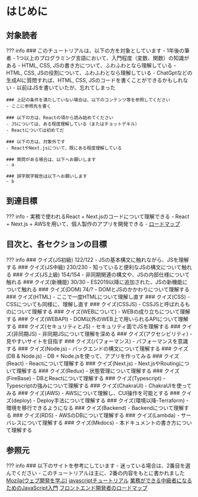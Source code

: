 # はじめに

## 対象読者
??? info
    ### このチュートリアルは、以下の方を対象としています
    - 1年後の筆者
    - 1つ以上のプログラミング言語において、入門程度（変数、関数）の知識がある
    - HTML, CSS, JSの書き方について、ふわふわとなら理解している
    - HTML, CSS, JSの役割について、ふわふわとなら理解している
    - ChatGptなどの生成AIに質問すれば、HTML, CSS, JSのコードを書くことができるかもしれない
    - 以前はJSを書いていたが、忘れてしまった

    ### 上記の条件を満たしていない場合は、以下のコンテンツ等を参照してください
    - ここに参照先を書く

    ### 以下の方は、Reactの項から読み始めてください
    - JSについては、ある程度理解している（またはチョットデキル）
    - Reactについては初めてだ

    ### 以下の方は、対象外です
    - ReactやNext.jsについて、既にある程度理解している

    ### 質問がある場合は、以下へお願いします
    - a

    ### 誤字脱字報告は以下へお願いします
    - b

## 到達目標
??? info
    - 実務で使われるReact + Next.jsのコードについて理解できる
    - React + Next.js + AWSを用いて、個人製作のアプリを開発できる
    - [ロードマップ](https://roadmap.sh/frontend)

## 目次と、各セクションの目標

??? info
    ### クイズ(JS初級) 122/122
    - JSの基本構文に触れながら、JSを理解する
    ### クイズ(JS中級) 230/230
    - 知っていると便利なJSの構文について触れる
    ### クイズ(JS上級) 154/154
    - 非同期関連の構文や、JSの内部仕様について触れる
    ### クイズ(新機能) 30/30
    - ES2019以降に追加された、JSの新機能について触れる
    ### クイズ(DOM) 74/?
    - DOMとJSのかかわりについて理解する
    ### クイズ(HTML)
    - ここで一度HTMLについて理解し直す
    ### クイズ(CSS)
    - CSSについても同様に、理解し直す
    ### クイズ(CSSJS)
    - CSSJSと呼ばれるものについて理解する
    ### クイズ(WEBについて)
    - WEBの成り立ちについて理解する
    ### クイズ(WEBAPI)
    - DOM以外のWEB上で用いられるAPIについて理解する
    ### クイズ(セキュリティとJS)
    - セキュリティ面でJSを理解する
    ### クイズ(非同期JS)
    - 非同期JSについて理解を深める
    ### クイズ(アクセシビリティ)
    - 見やすいサイトを目指す
    ### クイズ(パフォーマンス)
    - パフォーマンスを意識する
    ### クイズ(Node.js)
    - バックエンドの構文について理解する
    ### クイズ(DB & Node.js)
    - DB + Node.jsを使って、アプリを作ってみる
    ### クイズ(React)
    - Reactについて理解する
    ### クイズ(Next.js)
    - Next.jsやRoutingについて理解する
    ### クイズ(Redux)
    - 状態管理について理解する
    ### クイズ(FireBase)
    - DBとReactについて理解する
    ### クイズ(Typescript)
    - Typescriptの強みについて理解する
    ### クイズ(ChakraUI)
    - ChakraUIを使ってみる
    ### クイズ(AWS)
    - AWSについて理解し、CUI操作を可能とする
    ### クイズ(deploy)
    - Deploy手法について理解する
    ### クイズ(環境以降-Terraform)
    - 環境を移行できるようになる
    ### クイズ(Backend)
    - Backendについて理解する
    ### クイズ(RDS)
    - AWSのDBについて理解する
    ### クイズ(Lambda)
    - サーバレスについて理解する
    ### クイズ(Mkdocs)
    - 本ドキュメントの書き方について理解する

## 参照元

??? info
    ### 以下のサイトを参考にしています
    - 迷っている場合は、2番目を選んでください
    - このチュートリアルは主に、2番の内容をもとに書かれました
    [Mozila(ウェブ開発を学ぶ)](https://developer.mozilla.org/ja/docs/Learn)
    [javascriptチュートリアル](https://ja.javascript.info/)
    [業務ができる中級者になるためのJavaScript入門](https://zenn.dev/antez/books/6da596a697aa86)
    [フロントエンド開発者のロードマップ](https://roadmap.sh/frontend)